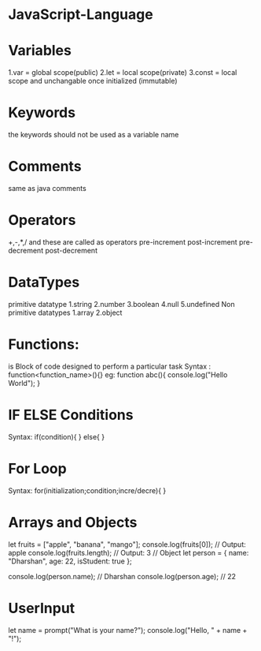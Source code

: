 # JavaScript-Language
# Variables 
1.var = global scope(public)
2.let = local scope(private)
3.const = local scope and unchangable once initialized (immutable)
# Keywords
the keywords should not be used as a variable name
#  Comments
same as java comments
#  Operators
+,-,*,/ and these are called as operators
pre-increment
post-increment
pre-decrement
post-decrement
#  DataTypes 
primitive datatype
1.string
2.number
3.boolean
4.null
5.undefined
Non primitive datatypes
1.array
2.object
#  Functions:
is Block of code designed to perform a particular task
Syntax :
function<function_name>(){}
eg:
function abc(){
console.log("Hello World");
}
#  IF ELSE Conditions
Syntax:
if(condition){
}
else{
}
#  For Loop
Syntax:
for(initialization;condition;incre/decre){
}
#  Arrays and Objects
let fruits = ["apple", "banana", "mango"];
console.log(fruits[0]);  // Output: apple
console.log(fruits.length);  // Output: 3
// Object
let person = {
  name: "Dharshan",
  age: 22,
  isStudent: true
};

console.log(person.name);     // Dharshan
console.log(person.age);   // 22
#  UserInput 
let name = prompt("What is your name?");
console.log("Hello, " + name + "!");
